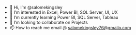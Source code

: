 - 👋 Hi, I’m @salomekingsley
- 👀 I’m interested in Excel, Power BI, SQL Server, UI, UX
- 🌱 I’m currently learning Power BI, SQL Server, Tableau
- 💞️ I’m looking to collaborate on Projects
- 📫 How to reach me email @ salomekingsley76@gmailo.com

<!---
salomekingsley/salomekingsley is a ✨ special ✨ repository because its `README.md` (this file) appears on your GitHub profile.
You can click the Preview link to take a look at your changes.
--->
